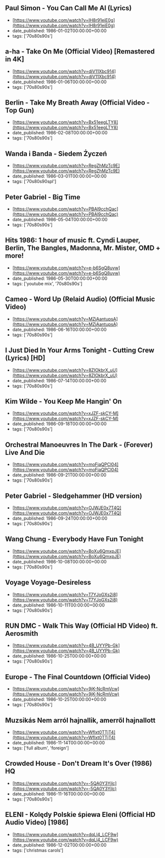  ## Paul Simon - You Can Call Me Al (Lyrics)
 - [https://www.youtube.com/watch?v=IH8r91eiE0g](https://www.youtube.com/watch?v=IH8r91eiE0g)
 - date_published: 1986-01-02T00:00:00+00:00
 - tags: ['70s80s90s']

 ## a-ha - Take On Me (Official Video) [Remastered in 4K]
 - [https://www.youtube.com/watch?v=djV11Xbc914](https://www.youtube.com/watch?v=djV11Xbc914)
 - date_published: 1986-01-06T00:00:00+00:00
 - tags: ['70s80s90s']

 ## Berlin - Take My Breath Away (Official Video - Top Gun)
 - [https://www.youtube.com/watch?v=Bx51eegLTY8](https://www.youtube.com/watch?v=Bx51eegLTY8)
 - date_published: 1986-02-08T00:00:00+00:00
 - tags: ['70s80s90s']

 ## Wanda i Banda - Siedem Życzeń
 - [https://www.youtube.com/watch?v=RegZhMzTc9E](https://www.youtube.com/watch?v=RegZhMzTc9E)
 - date_published: 1986-03-01T00:00:00+00:00
 - tags: ['70s80s90spl']

 ## Peter Gabriel - Big Time
 - [https://www.youtube.com/watch?v=PBAl9cchQac](https://www.youtube.com/watch?v=PBAl9cchQac)
 - date_published: 1986-05-04T00:00:00+00:00
 - tags: ['70s80s90s']

 ## Hits 1986: 1 hour of music ft. Cyndi Lauper, Berlin, The Bangles, Madonna, Mr. Mister, OMD + more!
 - [https://www.youtube.com/watch?v=e-b6SgQ8uyw](https://www.youtube.com/watch?v=e-b6SgQ8uyw)
 - date_published: 1986-05-30T00:00:00+00:00
 - tags: ['youtube mix', '70s80s90s']

 ## Cameo - Word Up (Relaid Audio) (Official Music Video)
 - [https://www.youtube.com/watch?v=MZjAantupsA](https://www.youtube.com/watch?v=MZjAantupsA)
 - date_published: 1986-06-16T00:00:00+00:00
 - tags: ['70s80s90s']

 ## I Just Died In Your Arms Tonight - Cutting Crew (Lyrics) [HD]
 - [https://www.youtube.com/watch?v=8ZIOkbrX_uU](https://www.youtube.com/watch?v=8ZIOkbrX_uU)
 - date_published: 1986-07-14T00:00:00+00:00
 - tags: ['70s80s90s']

 ## Kim Wilde - You Keep Me Hangin' On
 - [https://www.youtube.com/watch?v=xJZF-skCY-M](https://www.youtube.com/watch?v=xJZF-skCY-M)
 - date_published: 1986-09-18T00:00:00+00:00
 - tags: ['70s80s90s']

 ## Orchestral Manoeuvres In The Dark - (Forever) Live And Die
 - [https://www.youtube.com/watch?v=moFiaQPCl04](https://www.youtube.com/watch?v=moFiaQPCl04)
 - date_published: 1986-09-21T00:00:00+00:00
 - tags: ['70s80s90s']

 ## Peter Gabriel - Sledgehammer (HD version)
 - [https://www.youtube.com/watch?v=OJWJE0x7T4Q](https://www.youtube.com/watch?v=OJWJE0x7T4Q)
 - date_published: 1986-09-24T00:00:00+00:00
 - tags: ['70s80s90s']

 ## Wang Chung - Everybody Have Fun Tonight
 - [https://www.youtube.com/watch?v=BoXu6QmxpJE](https://www.youtube.com/watch?v=BoXu6QmxpJE)
 - date_published: 1986-10-08T00:00:00+00:00
 - tags: ['70s80s90s']

 ## Voyage Voyage-Desireless
 - [https://www.youtube.com/watch?v=T7YJoGXs2i8](https://www.youtube.com/watch?v=T7YJoGXs2i8)
 - date_published: 1986-10-11T00:00:00+00:00
 - tags: ['70s80s90s']

 ## RUN DMC - Walk This Way (Official HD Video) ft. Aerosmith
 - [https://www.youtube.com/watch?v=4B_UYYPb-Gk](https://www.youtube.com/watch?v=4B_UYYPb-Gk)
 - date_published: 1986-10-25T00:00:00+00:00
 - tags: ['70s80s90s']

 ## Europe - The Final Countdown (Official Video)
 - [https://www.youtube.com/watch?v=9jK-NcRmVcw](https://www.youtube.com/watch?v=9jK-NcRmVcw)
 - date_published: 1986-10-25T00:00:00+00:00
 - tags: ['70s80s90s']

 ## Muzsikás   Nem arról hajnallik, amerről hajnallott
 - [https://www.youtube.com/watch?v=Wflxt0TTjT4](https://www.youtube.com/watch?v=Wflxt0TTjT4)
 - date_published: 1986-11-14T00:00:00+00:00
 - tags: ['full album', 'foreign']

 ## Crowded House - Don't Dream It's Over (1986) HQ
 - [https://www.youtube.com/watch?v=-5QA0Y3Yjlc](https://www.youtube.com/watch?v=-5QA0Y3Yjlc)
 - date_published: 1986-11-16T00:00:00+00:00
 - tags: ['70s80s90s']

 ## ELENI - Kolędy Polskie śpiewa Eleni (Official HD Audio Video) [1986]
 - [https://www.youtube.com/watch?v=dqLl4_LCF9w](https://www.youtube.com/watch?v=dqLl4_LCF9w)
 - date_published: 1986-12-02T00:00:00+00:00
 - tags: ['christmas carols']

